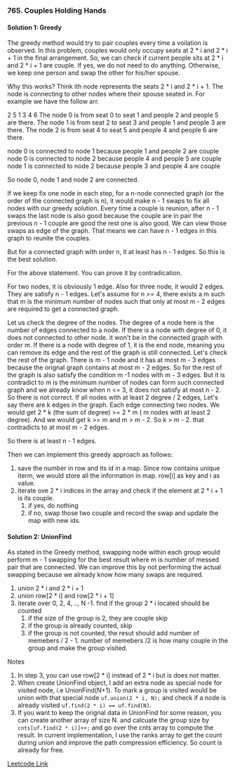 ### 765. Couples Holding Hands

#### Solution 1: Greedy

The greedy method would try to pair couples every time a voilation is observed. In this problem, couples would only occupy seats at 2 * i and 2 * i + 1 in the final arrangement. So, we can check if current people sits at 2 * i and 2 * i + 1 are couple. If yes, we do not need to do anything. Otherwise, we keep one person and swap the other for his/her spouse. 

Why this works? Think ith node represents the seats 2 * i and 2 * i + 1. The node is connecting to other nodes where their spouse seated in. For example we have the follow arr.

2 5   1 3  4 6
The node 0 is from seat 0 to seat 1 and people 2 and people 5 are there.
The node 1 is from seat 2 to seat 3 and people 1 and people 3 are there.
The node 2 is from seat 4 to seat 5 and people 4 and people 6 are there.

node 0 is connected to node 1 because people 1 and people 2 are couple
node 0 is connected to node 2 because people 4 and people 5 are couple
node 1 is connected to node 2 because people 3 and people 4 are couple

So node 0, node 1 and node 2 are connected.

If we keep fix one node in each step, for a n-node connected graph (or the order of the connected graph is n), it would make n - 1 swaps to fix all nodes with our greedy solution. Every time a couple is reunion, after n - 1 swaps the last node is also good because the couple are in pair the previous n - 1 couple are good the rest one is also good.  We can view those swaps as edge of the graph. That means we can have n - 1 edges in this graph to reunite the couples.

But for a connected graph with order n, it at least has n - 1 edges. So this is the best solution.

For the above statement. You can prove it by contradication.

For two nodes, it is obviously 1 edge. Also for three node, it would 2 edges. They are satisfy n - 1 edges. Let's assume for n >= 4, there exists a m such that m is the minimum number of nodes such that only at most m - 2 edges are required to get a connected graph.

Let us check the degree of the nodes. The degree of a node here is the number of edges connected to a node.
If there is a node with degree of 0, it does not connected to other node. it won't be in the connected graph with order m.
If there is a node with degree of 1, it is the end node, meaning you can remove its edge and the rest of the graph is still connected. Let's check the rest of the graph.
   There is m - 1 node and it has at most m - 3 edges because the orignal graph contains at most m - 2 edges.  So for the rest of the graph is also satisfy the condition m -1 nodes with m - 3 edges. But it is contradict to m is the minimum number of nodes can form such connected graph and we already know when n <= 3, it does not satisfy at most n - 2. So there is not correct.
If all nodes with at least 2 degree / 2 edges, Let's say there are k edges in the graph. Each edge connecting two nodes. We would get 2 * k (the sum of degree) >= 2 * m ( m nodes with at least 2 degree). And we would get k >= m and m > m - 2. So k > m - 2. that contradicts to at most m - 2 edges.

So there is at least n - 1 edges.

Then we can implement this greedy approach as follows:
1. save the number in row and its id in a map. Since row contains unique iterm, we would store all the information in map. row[i] as key and i as value.
2. iterate ove 2 * i indices in the array and check if the element at 2 * i + 1 is its couple.
   1. if yes, do nothing
   2. if no, swap those two couple and record the swap and update the map with new ids.

 #### Solution 2: UnionFind

As stated in the Greedy method, swapping node within each group would perform m - 1 swapping for the best result where m is number of messed pair that are connected. We can improve this by not performing the actual swapping because we already know how many swaps are required.

1. union 2 * i and 2 * i + 1
2. union row[2 * i] and row[2 * i + 1]
3. iterate over 0, 2, 4, .., N -1. find if the group 2 * i located should be counted
   1. if the size of the group is 2, they are couple skip
   2. if the group is already counted, skip
   3. if the group is not counted, the resut should add number of memebers / 2 - 1. number of memebers /2 is how many couple in the group and make the group visited.

Notes
1. In step 3, you can use row[2 * i] instead of 2 * i but is does not matter. 
2. When create UnionFind object, I add an extra node as special node for visited node, i.e UnionFind(N+1). To mark a group is visited would be union with that special node `uf.union(2 * i, N);` and check if a node is already visited `uf.find(2 * i) == uf.find(N)`.
3. If you want to keep the orignal data in UnionFind for some reason, you can create another array of size N. and calcuate the group size by `cnts[uf.find(2 * i)]++;` and go over the cnts array to compute the result. In current implementation, I use the ranks array to get the count during union and improve the path compression efficiency. So count is already for free.

[Leetcode Link](https://leetcode.com/problems/couples-holding-hands/)

